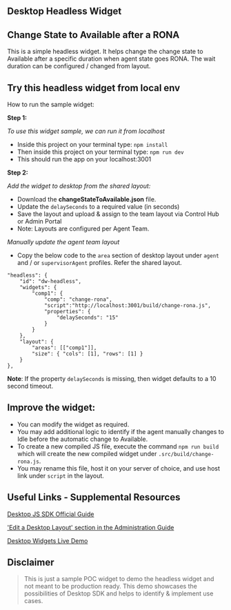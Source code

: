 ## Desktop Headless Widget
## Change State to Available after a RONA

This is a simple headless widget.
It helps change the change state to Available after a specific duration when agent state goes RONA.
The wait duration can be configured / changed from layout. 


## Try this headless widget from local env

How to run the sample widget:

**Step 1:**

_To use this widget sample, we can run it from localhost_

- Inside this project on your terminal type: `npm install`
- Then inside this project on your terminal type: `npm run dev`
- This should run the app on your localhost:3001

**Step 2:**

_Add the widget to desktop from the shared layout:_

- Download the **changeStateToAvailable.json** file.
- Update the `delaySeconds` to a required value (in seconds)
- Save the layout and upload & assign to the team layout via Control Hub or Admin Portal
- Note: Layouts are configured per Agent Team.

_Manually update the agent team layout_

- Copy the below code to the `area` section of desktop layout under `agent` and / or `supervisorAgent` profiles. Refer the shared layout.

```
"headless": {
    "id": "dw-headless",
    "widgets": {
        "comp1": {
            "comp": "change-rona",
            "script":"http://localhost:3001/build/change-rona.js",
            "properties": {
                "delaySeconds": "15"
            }
        }
    },
    "layout": {
        "areas": [["comp1"]],
        "size": { "cols": [1], "rows": [1] }
    }
},
```

**Note**: If the property `delaySeconds` is missing, then widget defaults to a 10 second timeout.


## Improve the widget:

- You can modify the widget as required.
- You may add additional logic to identify if the agent manually changes to Idle before the automatic change to Available.
- To create a new compiled JS file, execute the command `npm run build` which will create the new compiled widget under `.src/build/change-rona.js`.
- You may rename this file, host it on your server of choice, and use host link under `script` in the layout.

## Useful Links - Supplemental Resources

[Desktop JS SDK Official Guide](https://developer.webex-cx.com/documentation/guides/desktop)

['Edit a Desktop Layout' section in the Administration Guide](https://help.webex.com/en-us/article/n5595zd/Webex-Contact-Center-Setup-and-Administration-Guide)

[Desktop Widgets Live Demo](https://ciscodevnet.github.io/webex-contact-center-widget-starter/)

## Disclaimer

> This is just a sample POC widget to demo the headless widget and not meant to be production ready.
> This demo showcases the possibilities of Desktop SDK and helps to identify & implement use cases. 
